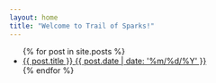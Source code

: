 ```yaml
---
layout: home
title: "Welcome to Trail of Sparks!"
---
```


<ul>
  {% for post in site.posts %}  
    <li><a href="{{ site.url }}{{ post.url }}">{{ post.title }} {{ post.date | date: '%m/%d/%Y' }}</a></li>
  {% endfor %}
</ul>
